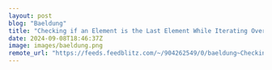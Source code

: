 ```yaml
---
layout: post
blog: "Baeldung"
title: "Checking if an Element is the Last Element While Iterating Over an Array"
date: 2024-09-08T18:46:37Z
image: images/baeldung.png
remote_url: "https://feeds.feedblitz.com/~/904262549/0/baeldung~Checking-if-an-Element-is-the-Last-Element-While-Iterating-Over-an-Array"
---
```

